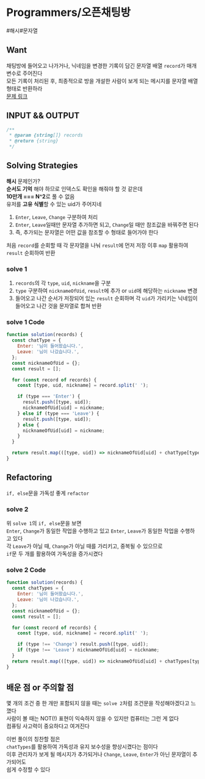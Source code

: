 # Programmers/오픈채팅방

#해시#문자열

## Want

채팅방에 들어오고 나가거나, 닉네임을 변경한 기록이 담긴 문자열 배열 `record`가 매개변수로 주어진다  
모든 기록이 처리된 후, 최종적으로 방을 개설한 사람이 보게 되는 메시지를 문자열 배열 형태로 반환하라  
[문제 링크](https://school.programmers.co.kr/learn/courses/30/lessons/42888)

## INPUT && OUTPUT

```js
/**
 * @param {string[]} records
 * @return {string}
 */
```

## Solving Strategies

**해시** 문제인가?  
**순서도 기억** 해야 하므로 인덱스도 확인을 해줘야 할 것 같은데  
**10만개 === N^2**로 풀 수 없음  
유저를 **고유 식별**할 수 있는 uid가 주어지네

1. `Enter`, `Leave`, `Change` 구분하여 처리
2. `Enter`, `Leave`일때만 문자열 추가하면 되고, `Change`일 때만 참조값을 바꿔주면 된다
3. 즉, 추가되는 문자열은 어떤 값을 참조할 수 형태로 들어가야 한다

처음 `record`를 순회할 때 각 문자열을 나눠 `result`에 먼저 저장
이후 `map` 활용하여 `result` 순회하여 반환

### solve 1

1. `records`의 각 `type`, `uid`, `nickname`을 구분
2. `type` 구분하여 `nicknameOfUid`, `result`에 추가 or `uid`에 해당하는 `nickname` 변경
3. 들어오고 나간 순서가 저장되어 있는 `result` 순회하며 각 `uid`가 가리키는 닉네임이 들어오고 나간 것을 문자열로 합쳐 반환

### solve 1 Code

```js
function solution(records) {
  const chatType = {
    Enter: '님이 들어왔습니다.',
    Leave: '님이 나갔습니다.',
  };
  const nicknameOfUid = {};
  const result = [];

  for (const record of records) {
    const [type, uid, nickname] = record.split(' ');

    if (type === 'Enter') {
      result.push([type, uid]);
      nicknameOfUid[uid] = nickname;
    } else if (type === 'Leave') {
      result.push([type, uid]);
    } else {
      nicknameOfUid[uid] = nickname;
    }
  }

  return result.map(([type, uid]) => nicknameOfUid[uid] + chatType[type]);
}
```

## Refactoring

`if, else`문을 가독성 좋게 `refactor`

### solve 2

위 `solve 1`의 `if, else`문을 보면  
`Enter`, `Change`가 동일한 작업을 수행하고 있고
`Enter`, `Leave`가 동일한 작업을 수행하고 있다  
각 `Leave`가 아닐 때, `Change`가 아닐 때를 가리키고, 중복될 수 있으므로  
`if`문 두 개를 활용하여 가독성을 증가시켰다

### solve 2 Code

```js
function solution(records) {
  const chatTypes = {
    Enter: '님이 들어왔습니다.',
    Leave: '님이 나갔습니다.',
  };
  const nicknameOfUid = {};
  const result = [];

  for (const record of records) {
    const [type, uid, nickname] = record.split(' ');

    if (type !== 'Change') result.push([type, uid]);
    if (type !== 'Leave') nicknameOfUid[uid] = nickname;
  }
  return result.map(([type, uid]) => nicknameOfUid[uid] + chatTypes[type]);
}
```

## 배운 점 or 주의할 점

몇 개의 조건 중 한 개만 포함되지 않을 때는 `solve 2`처럼 조건문을 작성해야겠다고 느꼈다  
사람이 볼 때는 NOT(!) 표현이 익숙하지 않을 수 있지만 컴퓨터는 그런 게 없다  
컴퓨팅 사고력이 중요하다고 여겨진다

이번 풀이의 칭찬할 점은  
`chatTypes`를 활용하여 가독성과 유지 보수성을 향상시켰다는 점이다  
이후 관리자가 보게 될 메시지가 추가되거나 `Change`, `Leave`, `Enter`가 아닌 문자열이 추가되어도  
쉽게 수정할 수 있다
